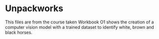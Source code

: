 # Unpackworks
This files are from the course taken
Workbook O1 shows the creation of a computer vision model with a trained dataset to identify white, brown and black horses.

